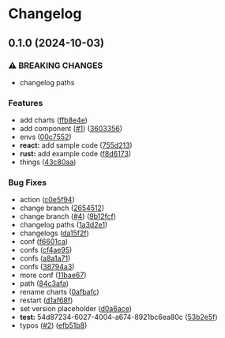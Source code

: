 # Changelog

## 0.1.0 (2024-10-03)


### ⚠ BREAKING CHANGES

* changelog paths

### Features

* add charts ([ffb8e4e](https://github.com/aajimal/release-please-monorepo/commit/ffb8e4ec9faa4d8d168d9407047e9d1d14a4c6d2))
* add component ([#1](https://github.com/aajimal/release-please-monorepo/issues/1)) ([3603356](https://github.com/aajimal/release-please-monorepo/commit/3603356f99349ed729f63c856014f95a7f754d4f))
* envs ([00c7552](https://github.com/aajimal/release-please-monorepo/commit/00c7552f7f57cd82099dbfdcc4134272488f0d54))
* **react:** add sample code ([755d213](https://github.com/aajimal/release-please-monorepo/commit/755d2133dde08b8e1aeb2012256ee58b934fc346))
* **rust:** add example code ([f8d6173](https://github.com/aajimal/release-please-monorepo/commit/f8d61736e63e4c1baf1d881c50556fa0ba6829d0))
* things ([43c80aa](https://github.com/aajimal/release-please-monorepo/commit/43c80aa7af6ba5919deb7d355647cbaa59450edd))


### Bug Fixes

* action ([c0e5f94](https://github.com/aajimal/release-please-monorepo/commit/c0e5f945f55a1be278f479c13ca547a9fc0716ab))
* change branch ([2654512](https://github.com/aajimal/release-please-monorepo/commit/265451260d5fceb792716991421206f94951e679))
* change branch ([#4](https://github.com/aajimal/release-please-monorepo/issues/4)) ([9b12fcf](https://github.com/aajimal/release-please-monorepo/commit/9b12fcff93424db1fb0ecfd20be6dc4b2c849206))
* changelog paths ([1a3d2e1](https://github.com/aajimal/release-please-monorepo/commit/1a3d2e1006ad561509eb8454edf5d4278ca6393f))
* changelogs ([da15f2f](https://github.com/aajimal/release-please-monorepo/commit/da15f2fea517a29f970ef24fca5f12845ec7cf3f))
* conf ([f6601ca](https://github.com/aajimal/release-please-monorepo/commit/f6601ca25a1c791cf5a10f5a4b8cd488cd81a116))
* confs ([cf4ae95](https://github.com/aajimal/release-please-monorepo/commit/cf4ae9545c927202f73e12279850be39aa57794a))
* confs ([a8a1a71](https://github.com/aajimal/release-please-monorepo/commit/a8a1a71772798e9df248a19690d12830e794f488))
* confs ([38794a3](https://github.com/aajimal/release-please-monorepo/commit/38794a31f30062c3f685d3209ebb14ce65919742))
* more conf ([11bae67](https://github.com/aajimal/release-please-monorepo/commit/11bae67591f6964b94c9ee9f905090a85ee1d4d4))
* path ([84c3afa](https://github.com/aajimal/release-please-monorepo/commit/84c3afa384dadcbf196475479fd46ffcb8a2dd4b))
* rename charts ([0afbafc](https://github.com/aajimal/release-please-monorepo/commit/0afbafcd21e67c9de4e80b61f2308f4f73cdeb7e))
* restart ([d1af68f](https://github.com/aajimal/release-please-monorepo/commit/d1af68f86589670f9681e9fab1f4ed5cd82bfe6b))
* set version placeholder ([d0a6ace](https://github.com/aajimal/release-please-monorepo/commit/d0a6ace18d85494e32a3956f6d97a8a97a2159bd))
* **test:** 54d87234-6027-4004-a674-8921bc6ea80c ([53b2e5f](https://github.com/aajimal/release-please-monorepo/commit/53b2e5f938e3590c9c9dff57d3f0c36e702be5a8))
* typos ([#2](https://github.com/aajimal/release-please-monorepo/issues/2)) ([efb51b8](https://github.com/aajimal/release-please-monorepo/commit/efb51b878deebca859d15e65b706c684ed73b9f5))
